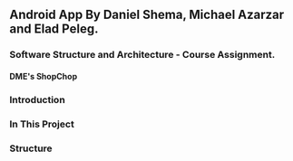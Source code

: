 ##  Android App By Daniel Shema, Michael Azarzar and Elad Peleg.
### Software Structure and Architecture - Course Assignment.
#### DME's ShopChop
  
  
### Introduction
### In This Project
### Structure
